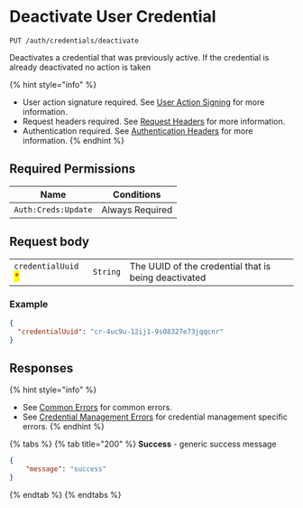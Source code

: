 # Deactivate User Credential

`PUT /auth/credentials/deactivate`

Deactivates a credential that was previously active. If the credential is already deactivated no action is taken

{% hint style="info" %}
* User action signature required. See [User Action Signing](../user-action-signing/) for more information.
* Request headers required. See [Request Headers](../../../advanced-topics/authentication/request-headers.md) for more information.
* Authentication required. See [Authentication Headers](../../../advanced-topics/authentication/request-headers.md#authentication-headers) for more information.
{% endhint %}

## Required Permissions

| Name                | Conditions      |
| ------------------- | --------------- |
| `Auth:Creds:Update` | Always Required |

## Request body

|                                                     |          |                                                      |
| --------------------------------------------------- | -------- | ---------------------------------------------------- |
| `credentialUuid` <mark style="color:red;">\*</mark> | `String` | The UUID of the credential that is being deactivated |

### Example

```json
{
  "credentialUuid": "cr-4uc9u-12ij1-9s08327e73jqqcnr"
}
```

## Responses

{% hint style="info" %}
* See [Common Errors](../../errors.md#common-errors) for common errors.
* See [Credential Management Errors](../../errors.md#credential-management-errors) for credential management specific errors.
{% endhint %}

{% tabs %}
{% tab title="200" %}
**Success** - generic success message

```json
{
    "message": "success"
}
```
{% endtab %}
{% endtabs %}
